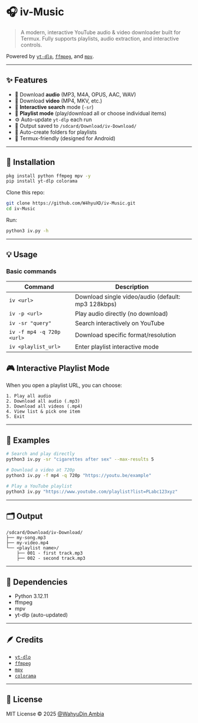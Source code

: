 # 🎧 iv-Music
> A modern, interactive YouTube audio & video downloader built for Termux.
Fully supports playlists, audio extraction, and interactive controls.

Powered by [`yt-dlp`](https://github.com/yt-dlp/yt-dlp), [`ffmpeg`](https://ffmpeg.org), and [`mpv`](https://mpv.io).

---

## ✨ Features

- 🎵 Download **audio** (MP3, M4A, OPUS, AAC, WAV)
- 🎥 Download **video** (MP4, MKV, etc.)
- 🧠 **Interactive search** mode (`-sr`)
- 📜 **Playlist mode** (play/download all or choose individual items)
- ⚙️ Auto-update `yt-dlp` each run
- 📂 Output saved to `/sdcard/Download/iv-Download/`
- 🔁 Auto-create folders for playlists
- 💬 Termux-friendly (designed for Android)

---

## 🚀 Installation

```bash
pkg install python ffmpeg mpv -y
pip install yt-dlp colorama
```

Clone this repo:
```bash
git clone https://github.com/W4hyuXD/iv-Music.git
cd iv-Music
```

Run:
```bash
python3 iv.py -h
```
---

## 💡 Usage

### Basic commands

| Command | Description |
|----------|--------------|
| `iv <url>` | Download single video/audio (default: mp3 128kbps) |
| `iv -p <url>` | Play audio directly (no download) |
| `iv -sr "query"` | Search interactively on YouTube |
| `iv -f mp4 -q 720p <url>` | Download specific format/resolution |
| `iv <playlist_url>` | Enter playlist interactive mode |


## 🎮 Interactive Playlist Mode

When you open a playlist URL, you can choose:
```
1. Play all audio
2. Download all audio (.mp3)
3. Download all videos (.mp4)
4. View list & pick one item
5. Exit
```

---

## 🧠 Examples

```bash
# Search and play directly
python3 iv.py -sr "cigarettes after sex" --max-results 5

# Download a video at 720p
python3 iv.py -f mp4 -q 720p "https://youtu.be/example"

# Play a YouTube playlist
python3 iv.py "https://www.youtube.com/playlist?list=PLabc123xyz"
```

---

## 🗂️ Output

```
/sdcard/Download/iv-Download/
├── my-song.mp3
├── my-video.mp4
└── <playlist name>/
    ├── 001 - first track.mp3
    ├── 002 - second track.mp3
```

---

## 🧰 Dependencies

- Python 3.12.11
- ffmpeg
- mpv
- yt-dlp (auto-updated)

---

## 🪶 Credits

- [`yt-dlp`](https://github.com/yt-dlp/yt-dlp)
- [`ffmpeg`](https://ffmpeg.org)
- [`mpv`](https://mpv.io)
- [`colorama`](https://pypi.org/project/colorama/)

---

## 📜 License

MIT License © 2025 [@WahyuDin Ambia](https://github.com/w4hyuXD)

